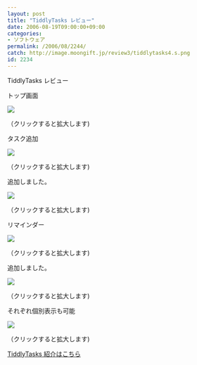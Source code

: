 ```yaml
---
layout: post
title: "TiddlyTasks レビュー"
date: 2006-08-19T09:00:00+09:00
categories:
- ソフトウェア
permalink: /2006/08/2244/
catch: http://image.moongift.jp/review3/tiddlytasks4.s.png
id: 2234
---
```

TiddlyTasks レビュー  
<!--more-->

トップ画面

  

[![](http://image.moongift.jp/review3/tiddlytasks1.s.png)](http://image.moongift.jp/review3/tiddlytasks1.png)  
  
（クリックすると拡大します)

  

タスク追加

  

[![](http://image.moongift.jp/review3/tiddlytasks2.s.png)](http://image.moongift.jp/review3/tiddlytasks2.png)  
  
（クリックすると拡大します)

  

追加しました。

  

[![](http://image.moongift.jp/review3/tiddlytasks3.s.png)](http://image.moongift.jp/review3/tiddlytasks3.png)  
  
（クリックすると拡大します)

  

リマインダー

  

[![](http://image.moongift.jp/review3/tiddlytasks4.s.png)](http://image.moongift.jp/review3/tiddlytasks4.png)  
  
（クリックすると拡大します)

  

追加しました。

  

[![](http://image.moongift.jp/review3/tiddlytasks5.s.png)](http://image.moongift.jp/review3/tiddlytasks5.png)  
  
（クリックすると拡大します)

  

それぞれ個別表示も可能

  

[![](http://image.moongift.jp/review3/tiddlytasks6.s.png)](http://image.moongift.jp/review3/tiddlytasks6.png)  
  
（クリックすると拡大します)

  

[TiddlyTasks 紹介はこちら](http://oss.moongift.jp/intro/i-2242.html)

